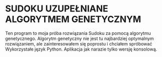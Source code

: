 # SUDOKU UZUPEŁNIANE ALGORYTMEM GENETYCZNYM

Ten program to moja próba rozwiązania Sudoku za pomocą algorytmu genetycznego. Algorytm genetyczny nie jest tu najbardziej optymalnym rozwiązaniem, 
ale zainteresowałem się poprostu i chciałem spróbować
Wykorzystałe język Python. Aplikacja jak narazie tylko wersję konsolową.

